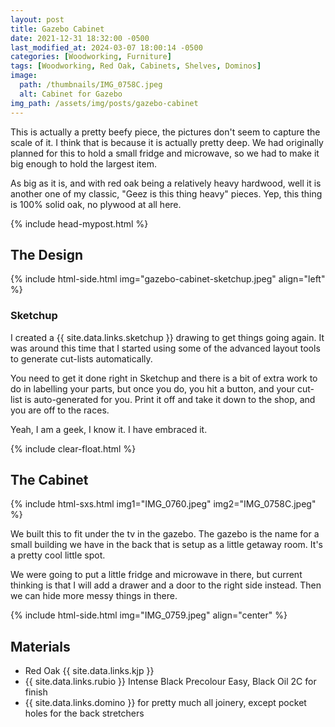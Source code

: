 ```yaml
---
layout: post
title: Gazebo Cabinet
date: 2021-12-31 18:32:00 -0500
last_modified_at: 2024-03-07 18:00:14 -0500
categories: [Woodworking, Furniture]
tags: [Woodworking, Red Oak, Cabinets, Shelves, Dominos]
image:
  path: /thumbnails/IMG_0758C.jpeg
  alt: Cabinet for Gazebo
img_path: /assets/img/posts/gazebo-cabinet
---
```


This is actually a pretty beefy piece, the pictures don't seem to capture the scale of it. I think that is because it is actually pretty deep. We had originally planned for this to hold a small fridge and microwave, so we had to make it big enough to hold the largest item.

As big as it is, and with red oak being a relatively heavy hardwood, well it is another one of my classic, "Geez is this thing heavy" pieces. Yep, this thing is 100% solid oak, no plywood at all here.

{% include head-mypost.html %}

## The Design

{% include html-side.html img="gazebo-cabinet-sketchup.jpeg" align="left" %}

### Sketchup

I created a {{ site.data.links.sketchup }} drawing to get things going again. It was around this time that I started using some of the advanced layout tools to generate cut-lists automatically.

You need to get it done right in Sketchup and there is a bit of extra work to do in labelling your parts, but once you do, you hit a button, and your cut-list is auto-generated for you. Print it off and take it down to the shop, and you are off to the races.

Yeah, I am a geek, I know it. I have embraced it.

{% include clear-float.html %}

## The Cabinet

{% include html-sxs.html img1="IMG_0760.jpeg" img2="IMG_0758C.jpeg" %}

We built this to fit under the tv in the gazebo. The gazebo is the name for a small building we have in the back that is setup as a little getaway room. It's a pretty cool little spot.

We were going to put a little fridge and microwave in there, but current thinking is that I will add a drawer and a door to the right side instead. Then we can hide more messy things in there.

{% include html-side.html img="IMG_0759.jpeg" align="center" %}

## Materials

- Red Oak {{ site.data.links.kjp }}
- {{ site.data.links.rubio }} Intense Black Precolour Easy, Black Oil 2C for finish
- {{ site.data.links.domino }} for pretty much all joinery, except pocket holes for the back stretchers
